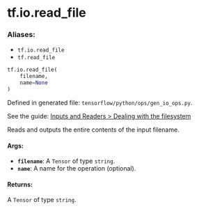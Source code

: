 <div itemscope itemtype="http://developers.google.com/ReferenceObject">
<meta itemprop="name" content="tf.io.read_file" />
<meta itemprop="path" content="Stable" />
</div>

# tf.io.read_file

### Aliases:

* `tf.io.read_file`
* `tf.read_file`

``` python
tf.io.read_file(
    filename,
    name=None
)
```



Defined in generated file: `tensorflow/python/ops/gen_io_ops.py`.

See the guide: [Inputs and Readers > Dealing with the filesystem](../../../../api_guides/python/io_ops.md#Dealing_with_the_filesystem)

Reads and outputs the entire contents of the input filename.

#### Args:

* <b>`filename`</b>: A `Tensor` of type `string`.
* <b>`name`</b>: A name for the operation (optional).


#### Returns:

A `Tensor` of type `string`.